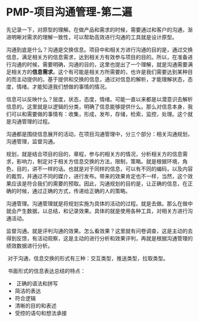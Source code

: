# PMP-项目沟通管理-第二遍

​        先记录一下，对原型的理解。在做产品和需求的时候，需要通过和客户的沟通，渐进明晰对需求的理解一致性，可以帮助高效进行沟通的工具就是设计原型。

​	    沟通到底是什么？沟通是交换信息。项目中和相关方进行沟通的目的是，通过交换信息，满足相关方的信息需求，达到相关方有效参与项目的目的。所以，在准备进行沟通的时候，需要明确，沟通的目的，这里也提出了一个理解，就是沟通需要满足相关方的**信息需求**。这个有可能是相关方所需要的，也许是我们需要达到某种目的而主动提供的。基于提供和交换的信息，通过对信息的解析，才能理解状态，态度，情绪。才能知道我们想做的事情的情况。

​       信息可以反映什么？层度，状态，态度，情绪。可能一直以来都是以潜意识去解析信息的。这里就是以逻辑的分类，明确了信息能够提供什么。那么对信息本身，我们可以和需要做的事情有：收集，形成，发布，存储，检索，监控，处理。这个就是沟通管理的过程。

​	  沟通都是围绕信息展开的活动，在项目沟通管理中，分三个部分：相关沟通规划，沟通管理，监督沟通。

​	  规划，就是结合项目的目的，章程，参与的相关方的情况，分析相关方的信息需求，影响力，制定对于相关方信息交换的方法，限制，策略。就是根据环境，角色，目的，讲不一样的话。也就是对于同样的信息，可以有不同的编码，以及内容的裁剪，并通过不同的媒介，进行发布。带来的效果肯定也不一样，当然，这个效果应该是符合我们的需要的预取。因此，沟通规划的目的是，让正确的信息，在正确的时候，通过正确的方式，传递给正确的人的策略。

​	 沟通管理。沟通管理就是将规划实施为具体的活动的过程。就是去做。那么在做中就会产生数据，以总结，和记录效果。具体的就是使用各种工具，对相关方进行沟通活动。

​     监督沟通。就是评判沟通的效果。怎么看效果？这里就有问卷调查，这是主动的去得到反馈，有活动观察，这是主动的进行分析和效果评判，再就是根据沟通管理的绩效数据进行分析。

​     对于沟通，信息交换的形式有三种：交互类型，推送类型，拉取类型。

​     书面形式的信息表达总结的特点：

- ​     正确的语法和拼写
- 简洁的表达
- 符合逻辑
- 清晰的目的和表述
- 受控的语句和想法承接

